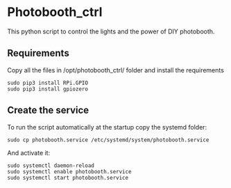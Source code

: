 # Photobooth_ctrl
This python script to control the lights and the power of DIY photobooth.


## Requirements 
Copy all the files in /opt/photobooth_ctrl/ folder and install the requirements

```
sudo pip3 install RPi.GPIO
sudo pip3 install gpiozero
```

## Create the service
To run the script automatically at the startup copy the systemd folder:
```
sudo cp photobooth.service /etc/systemd/system/photobooth.service
````

And activate it:
```
sudo systemctl daemon-reload
sudo systemctl enable photobooth.service
sudo systemctl start photobooth.service
```
